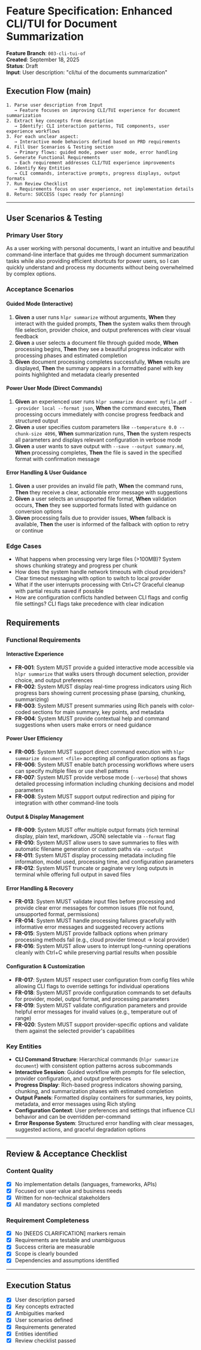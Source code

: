 # Feature Specification: Enhanced CLI/TUI for Document Summarization

**Feature Branch**: `003-cli-tui-of`  
**Created**: September 18, 2025  
**Status**: Draft  
**Input**: User description: "cli/tui of the documents summarization"

## Execution Flow (main)
```
1. Parse user description from Input
   → Feature focuses on improving CLI/TUI experience for document summarization
2. Extract key concepts from description
   → Identify: CLI interaction patterns, TUI components, user experience workflows
3. For each unclear aspect:
   → Interactive mode behaviors defined based on PRD requirements
4. Fill User Scenarios & Testing section
   → Primary flows: guided mode, power user mode, error handling
5. Generate Functional Requirements
   → Each requirement addresses CLI/TUI experience improvements
6. Identify Key Entities
   → CLI commands, interactive prompts, progress displays, output formats
7. Run Review Checklist
   → Requirements focus on user experience, not implementation details
8. Return: SUCCESS (spec ready for planning)
```

---

## User Scenarios & Testing

### Primary User Story
As a user working with personal documents, I want an intuitive and beautiful command-line interface that guides me through document summarization tasks while also providing efficient shortcuts for power users, so I can quickly understand and process my documents without being overwhelmed by complex options.

### Acceptance Scenarios

#### Guided Mode (Interactive)
1. **Given** a user runs `hlpr summarize` without arguments, **When** they interact with the guided prompts, **Then** the system walks them through file selection, provider choice, and output preferences with clear visual feedback
2. **Given** a user selects a document file through guided mode, **When** processing begins, **Then** they see a beautiful progress indicator with processing phases and estimated completion
3. **Given** document processing completes successfully, **When** results are displayed, **Then** the summary appears in a formatted panel with key points highlighted and metadata clearly presented

#### Power User Mode (Direct Commands)
1. **Given** an experienced user runs `hlpr summarize document myfile.pdf --provider local --format json`, **When** the command executes, **Then** processing occurs immediately with concise progress feedback and structured output
2. **Given** a user specifies custom parameters like `--temperature 0.0 --chunk-size 4096`, **When** summarization runs, **Then** the system respects all parameters and displays relevant configuration in verbose mode
3. **Given** a user wants to save output with `--save --output summary.md`, **When** processing completes, **Then** the file is saved in the specified format with confirmation message

#### Error Handling & User Guidance
1. **Given** a user provides an invalid file path, **When** the command runs, **Then** they receive a clear, actionable error message with suggestions
2. **Given** a user selects an unsupported file format, **When** validation occurs, **Then** they see supported formats listed with guidance on conversion options
3. **Given** processing fails due to provider issues, **When** fallback is available, **Then** the user is informed of the fallback with option to retry or continue

### Edge Cases
- What happens when processing very large files (>100MB)? System shows chunking strategy and progress per chunk
- How does the system handle network timeouts with cloud providers? Clear timeout messaging with option to switch to local provider
- What if the user interrupts processing with Ctrl+C? Graceful cleanup with partial results saved if possible
- How are configuration conflicts handled between CLI flags and config file settings? CLI flags take precedence with clear indication

## Requirements

### Functional Requirements

#### Interactive Experience
- **FR-001**: System MUST provide a guided interactive mode accessible via `hlpr summarize` that walks users through document selection, provider choice, and output preferences
- **FR-002**: System MUST display real-time progress indicators using Rich progress bars showing current processing phase (parsing, chunking, summarizing)
- **FR-003**: System MUST present summaries using Rich panels with color-coded sections for main summary, key points, and metadata
- **FR-004**: System MUST provide contextual help and command suggestions when users make errors or need guidance

#### Power User Efficiency
- **FR-005**: System MUST support direct command execution with `hlpr summarize document <file>` accepting all configuration options as flags
- **FR-006**: System MUST enable batch processing workflows where users can specify multiple files or use shell patterns
- **FR-007**: System MUST provide verbose mode (`--verbose`) that shows detailed processing information including chunking decisions and model parameters
- **FR-008**: System MUST support output redirection and piping for integration with other command-line tools

#### Output & Display Management
- **FR-009**: System MUST offer multiple output formats (rich terminal display, plain text, markdown, JSON) selectable via `--format` flag
- **FR-010**: System MUST allow users to save summaries to files with automatic filename generation or custom paths via `--output`
- **FR-011**: System MUST display processing metadata including file information, model used, processing time, and configuration parameters
- **FR-012**: System MUST truncate or paginate very long outputs in terminal while offering full output in saved files

#### Error Handling & Recovery
- **FR-013**: System MUST validate input files before processing and provide clear error messages for common issues (file not found, unsupported format, permissions)
- **FR-014**: System MUST handle processing failures gracefully with informative error messages and suggested recovery actions
- **FR-015**: System MUST provide fallback options when primary processing methods fail (e.g., cloud provider timeout → local provider)
- **FR-016**: System MUST allow users to interrupt long-running operations cleanly with Ctrl+C while preserving partial results when possible

#### Configuration & Customization
- **FR-017**: System MUST respect user configuration from config files while allowing CLI flags to override settings for individual operations
- **FR-018**: System MUST provide configuration commands to set defaults for provider, model, output format, and processing parameters
- **FR-019**: System MUST validate configuration parameters and provide helpful error messages for invalid values (e.g., temperature out of range)
- **FR-020**: System MUST support provider-specific options and validate them against the selected provider's capabilities

### Key Entities

- **CLI Command Structure**: Hierarchical commands (`hlpr summarize document`) with consistent option patterns across subcommands
- **Interactive Session**: Guided workflow with prompts for file selection, provider configuration, and output preferences  
- **Progress Display**: Rich-based progress indicators showing parsing, chunking, and summarization phases with estimated completion
- **Output Panels**: Formatted display containers for summaries, key points, metadata, and error messages using Rich styling
- **Configuration Context**: User preferences and settings that influence CLI behavior and can be overridden per-command
- **Error Response System**: Structured error handling with clear messages, suggested actions, and graceful degradation options

---

## Review & Acceptance Checklist

### Content Quality
- [x] No implementation details (languages, frameworks, APIs)
- [x] Focused on user value and business needs
- [x] Written for non-technical stakeholders
- [x] All mandatory sections completed

### Requirement Completeness
- [x] No [NEEDS CLARIFICATION] markers remain
- [x] Requirements are testable and unambiguous  
- [x] Success criteria are measurable
- [x] Scope is clearly bounded
- [x] Dependencies and assumptions identified

---

## Execution Status

- [x] User description parsed
- [x] Key concepts extracted
- [x] Ambiguities marked
- [x] User scenarios defined
- [x] Requirements generated
- [x] Entities identified
- [x] Review checklist passed
